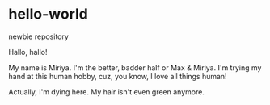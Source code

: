 # hello-world
newbie repository

Hallo, hallo!

My name is Miriya. I'm the better, badder half or Max & Miriya. I'm trying my hand at this human hobby, cuz, you know, I love all things human! 

Actually, I'm dying here. My hair isn't even green anymore.


